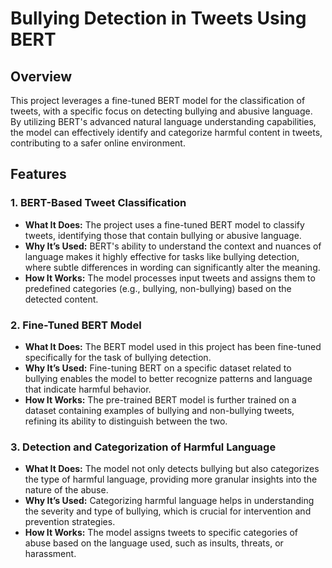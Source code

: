 # Bullying Detection in Tweets Using BERT

## Overview

This project leverages a fine-tuned BERT model for the classification of tweets, with a specific focus on detecting bullying and abusive language. By utilizing BERT's advanced natural language understanding capabilities, the model can effectively identify and categorize harmful content in tweets, contributing to a safer online environment.

## Features

### 1. **BERT-Based Tweet Classification**
- **What It Does:** The project uses a fine-tuned BERT model to classify tweets, identifying those that contain bullying or abusive language.
- **Why It’s Used:** BERT's ability to understand the context and nuances of language makes it highly effective for tasks like bullying detection, where subtle differences in wording can significantly alter the meaning.
- **How It Works:** The model processes input tweets and assigns them to predefined categories (e.g., bullying, non-bullying) based on the detected content.

### 2. **Fine-Tuned BERT Model**
- **What It Does:** The BERT model used in this project has been fine-tuned specifically for the task of bullying detection.
- **Why It’s Used:** Fine-tuning BERT on a specific dataset related to bullying enables the model to better recognize patterns and language that indicate harmful behavior.
- **How It Works:** The pre-trained BERT model is further trained on a dataset containing examples of bullying and non-bullying tweets, refining its ability to distinguish between the two.

### 3. **Detection and Categorization of Harmful Language**
- **What It Does:** The model not only detects bullying but also categorizes the type of harmful language, providing more granular insights into the nature of the abuse.
- **Why It’s Used:** Categorizing harmful language helps in understanding the severity and type of bullying, which is crucial for intervention and prevention strategies.
- **How It Works:** The model assigns tweets to specific categories of abuse based on the language used, such as insults, threats, or harassment.
